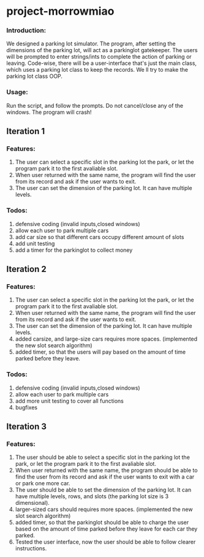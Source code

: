 # project-morrowmiao
### Introduction:
We designed a parking lot simulator. The program, after setting the dimensions of the parking lot, will act as a parkinglot gatekeeper. The users will be prompted to enter strings/ints to complete the action of parking or leaving.
Code-wise, there will be a user-interface that's just the main class, which uses a parking lot class to keep the records. We ll try to make the parking lot class OOP.

### Usage:
Run the script, and follow the prompts. Do not cancel/close any of the windows. The program will crash!

## Iteration 1
### Features:
1. The user can select a specific slot in the parking lot the park, or let the program park it to the first avaliable slot.
2. When user returned with the same name, the program will find the user from its record and ask if the user wants to exit.
3. The user can set the dimension of the parking lot. It can have multiple levels. 

### Todos:
1. defensive coding (invalid inputs,closed windows)
2. allow each user to park multiple cars
3. add car size so that different cars occupy different amount of slots
4. add unit testing
5. add a timer for the parkinglot to collect money

## Iteration 2
### Features:
1. The user can select a specific slot in the parking lot the park, or let the program park it to the first avaliable slot.
2. When user returned with the same name, the program will find the user from its record and ask if the user wants to exit.
3. The user can set the dimension of the parking lot. It can have multiple levels. 
4. added carsize, and large-size cars requires more spaces. (implemented the new slot search algorithm)
5. added timer, so that the users will pay based on the amount of time parked before they leave.

### Todos:
1. defensive coding (invalid inputs,closed windows)
2. allow each user to park multiple cars
3. add more unit testing to cover all functions
4. bugfixes

## Iteration 3
### Features:
1. The user should be able to select a specific slot in the parking lot the park, or let the program park it to the first avaliable slot.
2. When user returned with the same name, the program should be able to find the user from its record and ask if the user wants to exit with a car or park one more car.
3. The user should be able to set the dimension of the parking lot. It can have multiple levels, rows, and slots (the parking lot size is 3 dimensional). 
4. larger-sized cars should requires more spaces. (implemented the new slot search algorithm)
5. added timer, so that the parkinglot should be able to charge the user based on the amount of time parked before they leave for each car they parked.
6. Tested the user interface, now the user should be able to follow clearer instructions.


